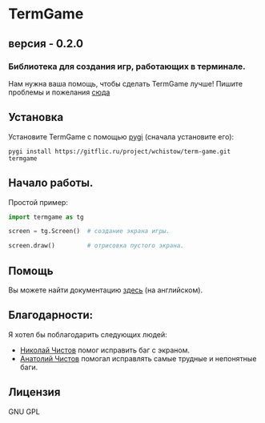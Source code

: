 # TermGame
## версия - 0.2.0

### Библиотека для создания игр, работающих в терминале.

Нам нужна ваша помощь, чтобы сделать TermGame лучше!
Пишите проблемы и пожелания [сюда](https://gitflic.ru/project/wchistow/term-game/issue/create)

## Установка

Установите TermGame с помощью [pygi](https://gitflic.ru/project/wchistow/pygi) (сначала установите его):

```commandline
pygi install https://gitflic.ru/project/wchistow/term-game.git termgame
```

## Начало работы.

Простой пример:

```python
import termgame as tg

screen = tg.Screen()  # создание экрана игры.

screen.draw()         # отрисовка пустого экрана.
```

## Помощь
Вы можете найти документацию [здесь](https://gitflic.ru/project/wchistow/term-game/blob?file=DOCUMENTATION.md) (на английском).

## Благодарности:
Я хотел бы поблагодарить следующих людей:
 + [Николай Чистов](https://gitflic.ru/user/nchistov) помог исправить баг с экраном.
 + [Анатолий Чистов](https://gitflic.ru/user/codefather) помогал исправлять самые трудные и непонятные баги.

## Лицензия

GNU GPL
